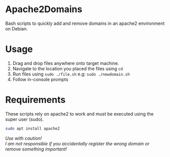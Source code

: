 # Apache2Domains
Bash scripts to quickly add and remove domains in an apache2 environment on Debian.

# Usage
<ol>
  <li>Drag and drop files anywhere onto target machine.</li>
  <li>Navigate to the location you placed the files using <code>cd</code></li>
  <li>Run files using <code>sudo ./file.sh</code> e.g: <code>sudo ./newdomain.sh</code></li>
  <li>Follow in-console prompts</li>
</ol>

# Requirements
These scripts rely on apache2 to work and must be executed using the super user (sudo).
```sh
sudo apt install apache2
```

<i>Use with caution! <br>I am not responsible if you accidentally register the wrong domain or remove something important!</i>
